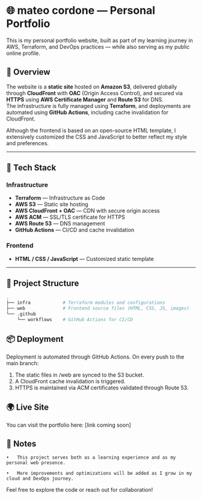 # 🌐 mateo cordone — Personal Portfolio

This is my personal portfolio website, built as part of my learning journey in AWS, Terraform, and DevOps practices — while also serving as my public online profile.

## 🚀 Overview

The website is a **static site** hosted on **Amazon S3**, delivered globally through **CloudFront** with **OAC** (Origin Access Control), and secured via **HTTPS** using **AWS Certificate Manager** and **Route 53** for DNS.  
The infrastructure is fully managed using **Terraform**, and deployments are automated using **GitHub Actions**, including cache invalidation for CloudFront.

Although the frontend is based on an open-source HTML template, I extensively customized the CSS and JavaScript to better reflect my style and preferences.

---

## 🧰 Tech Stack

### Infrastructure
- **Terraform** — Infrastructure as Code
- **AWS S3** — Static site hosting
- **AWS CloudFront + OAC** — CDN with secure origin access
- **AWS ACM** — SSL/TLS certificate for HTTPS
- **AWS Route 53** — DNS management
- **GitHub Actions** — CI/CD and cache invalidation

### Frontend
- **HTML / CSS / JavaScript** — Customized static template

---

## 📁 Project Structure

```bash
.
├── infra            # Terraform modules and configurations
├── web              # Frontend source files (HTML, CSS, JS, images)
└── .github
    └── workflows    # GitHub Actions for CI/CD
```

## 📦 Deployment

Deployment is automated through GitHub Actions. On every push to the main branch:
1.	The static files in /web are synced to the S3 bucket.
2.	A CloudFront cache invalidation is triggered.
3.	HTTPS is maintained via ACM certificates validated through Route 53.

## 🌍 Live Site
You can visit the portfolio here: [link coming soon]



## 📌 Notes
```
•	This project serves both as a learning experience and as my personal web presence.

•	More improvements and optimizations will be added as I grow in my cloud and DevOps journey.
```

Feel free to explore the code or reach out for collaboration!